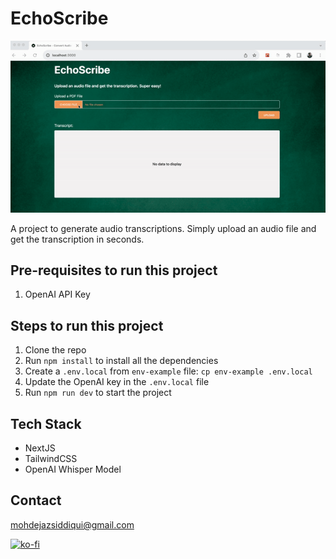 # EchoScribe

<p align="center">
  <img src="public/demo.gif" alt="animated" />
</p>

A project to generate audio transcriptions. Simply upload an audio file and get the transcription in seconds.

## Pre-requisites to run this project

1. OpenAI API Key

## Steps to run this project

1. Clone the repo
2. Run `npm install` to install all the dependencies
3. Create a `.env.local` from `env-example` file: `cp env-example .env.local`
4. Update the OpenAI key in the `.env.local` file
5. Run `npm run dev` to start the project


## Tech Stack

- NextJS
- TailwindCSS
- OpenAI Whisper Model


## Contact

mohdejazsiddiqui@gmail.com

[![ko-fi](https://ko-fi.com/img/githubbutton_sm.svg)](https://ko-fi.com/Y8Y618ZETK)